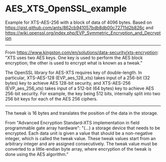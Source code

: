 # AES_XTS_OpenSSL_example

Example for XTS-AES-256 with a block of data of 4096 bytes.
Based on https://gist.github.com/ants/862cb941057bdb8db00c72711d2b826c and
https://wiki.openssl.org/index.php/EVP_Symmetric_Encryption_and_Decryption

--------

From https://www.kingston.com/en/solutions/data-security/xts-encryption: "XTS uses two AES keys. One key is used to perform the AES block encryption;
the other is used to encrypt what is known as a tweak."

The OpenSSL library for AES-XTS requires key of double-length. 
In particular, XTS-AES-128 (EVP_aes_128_xts) takes input of a 256-bit (32 bytes) key
to achieve AES 128-bit security, and XTS-AES-256 (EVP_aes_256_xts) takes input of a
512-bit (64 bytes) key to achieve AES 256-bit security. For example, the key 
being 512 bits, internally split into two 256 bit keys for each of the AES 256 ciphers.

--------
The tweak is 16 bytes and translates the position of the data in the storage.

From "Advanced Encryption Standard‐XTS implementation in
field programmable gate array hardware":
"(...) a storage
device that needs to be encrypted. Each data unit is given
a value that should be a non-negative integer, which is
called the tweak value. These tweak values start from an
arbitrary integer and are assigned consecutively. The tweak
value must be converted to a little-endian byte array, where
encryption of the tweak is done using the AES algorithm."


